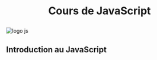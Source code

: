 # <p align="center">Cours de JavaScript  
![logo js](https://i0.wp.com/www.wushujia.fr/wp-content/uploads/2016/03/js-logo.png?fit=500%2C500&ssl=1) </p>
## Introduction au JavaScript